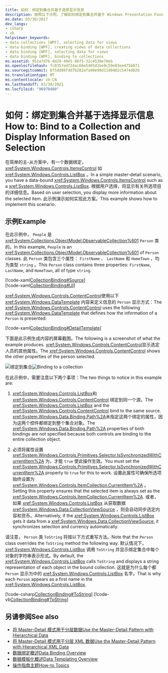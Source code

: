 ```yaml
---
title: 如何：绑定到集合并基于选择显示信息
description: 按照以下示例，了解如何绑定到集合并基于 Windows Presentation Foundation (WPF) 中的选定内容显示信息。
ms.date: 03/30/2017
dev_langs:
- csharp
- vb
helpviewer_keywords:
- data collections [WPF], selecting data for views
- data binding [WPF], creating views of data collections
- data binding [WPF], selecting data for views
- data binding [WPF], binding to collections
ms.assetid: 952a7d76-dd29-49e5-86f5-32c4530e70eb
ms.openlocfilehash: fc0357edf24ac66e5465d1be9c59e83ee475b071
ms.sourcegitcommit: bf5dd80f4d7b202afa90e90d1148402c5474d826
ms.translationtype: MT
ms.contentlocale: zh-CN
ms.lasthandoff: 03/30/2021
ms.locfileid: "96970400"
---
```

# <a name="how-to-bind-to-a-collection-and-display-information-based-on-selection"></a><span data-ttu-id="e47c3-103">如何：绑定到集合并基于选择显示信息</span><span class="sxs-lookup"><span data-stu-id="e47c3-103">How to: Bind to a Collection and Display Information Based on Selection</span></span>
<span data-ttu-id="e47c3-104">在简单的主-从方案中，有一个数据绑定， <xref:System.Windows.Controls.ItemsControl> 如 <xref:System.Windows.Controls.ListBox> 。</span><span class="sxs-lookup"><span data-stu-id="e47c3-104">In a simple master-detail scenario, you have a data-bound <xref:System.Windows.Controls.ItemsControl> such as a <xref:System.Windows.Controls.ListBox>.</span></span> <span data-ttu-id="e47c3-105">根据用户选择，将显示有关所选项目的详细信息。</span><span class="sxs-lookup"><span data-stu-id="e47c3-105">Based on user selection, you display more information about the selected item.</span></span> <span data-ttu-id="e47c3-106">此示例演示如何实现此方案。</span><span class="sxs-lookup"><span data-stu-id="e47c3-106">This example shows how to implement this scenario.</span></span>  
  
## <a name="example"></a><span data-ttu-id="e47c3-107">示例</span><span class="sxs-lookup"><span data-stu-id="e47c3-107">Example</span></span>  
 <span data-ttu-id="e47c3-108">在此示例中， `People` 是 <xref:System.Collections.ObjectModel.ObservableCollection%601> `Person` 类的。</span><span class="sxs-lookup"><span data-stu-id="e47c3-108">In this example, `People` is an <xref:System.Collections.ObjectModel.ObservableCollection%601> of `Person` classes.</span></span> <span data-ttu-id="e47c3-109">此 `Person` 类包含三个属性： `FirstName` 、 `LastName` 和 `HomeTown` ，均为类型 `string` 。</span><span class="sxs-lookup"><span data-stu-id="e47c3-109">This `Person` class contains three properties: `FirstName`, `LastName`, and `HomeTown`, all of type `string`.</span></span>  
  
 [!code-xaml[CollectionBinding#Source](~/samples/snippets/csharp/VS_Snippets_Wpf/CollectionBinding/CSharp/Window1.xaml#source)]  
[!code-xaml[CollectionBinding#UI](~/samples/snippets/csharp/VS_Snippets_Wpf/CollectionBinding/CSharp/Window1.xaml#ui)]  
  
 <span data-ttu-id="e47c3-110"><xref:System.Windows.Controls.ContentControl>使用以下 <xref:System.Windows.DataTemplate> 内容来定义信息的 `Person` 显示方式：</span><span class="sxs-lookup"><span data-stu-id="e47c3-110">The <xref:System.Windows.Controls.ContentControl> uses the following <xref:System.Windows.DataTemplate> that defines how the information of a `Person` is presented:</span></span>  
  
 [!code-xaml[CollectionBinding#DetailTemplate](~/samples/snippets/csharp/VS_Snippets_Wpf/CollectionBinding/CSharp/Window1.xaml#detailtemplate)]  
  
 <span data-ttu-id="e47c3-111">下面是此示例生成内容的屏幕截图。</span><span class="sxs-lookup"><span data-stu-id="e47c3-111">The following is a screenshot of what the example produces.</span></span> <span data-ttu-id="e47c3-112"><xref:System.Windows.Controls.ContentControl>显示选定人员的其他属性。</span><span class="sxs-lookup"><span data-stu-id="e47c3-112">The <xref:System.Windows.Controls.ContentControl> shows the other properties of the person selected.</span></span>  
  
 <span data-ttu-id="e47c3-113">![绑定到集合](./media/databinding-collectionbindingsample.png "DataBinding_CollectionBindingSample")</span><span class="sxs-lookup"><span data-stu-id="e47c3-113">![Binding to a collection](./media/databinding-collectionbindingsample.png "DataBinding_CollectionBindingSample")</span></span>  
  
 <span data-ttu-id="e47c3-114">在此示例中，需要注意以下两个事项：</span><span class="sxs-lookup"><span data-stu-id="e47c3-114">The two things to notice in this example are:</span></span>  
  
1. <span data-ttu-id="e47c3-115"><xref:System.Windows.Controls.ListBox>和 <xref:System.Windows.Controls.ContentControl> 绑定到同一个源。</span><span class="sxs-lookup"><span data-stu-id="e47c3-115">The <xref:System.Windows.Controls.ListBox> and the <xref:System.Windows.Controls.ContentControl> bind to the same source.</span></span> <span data-ttu-id="e47c3-116"><xref:System.Windows.Data.Binding.Path%2A>未指定这两个绑定的属性，因为这两个控件都绑定到整个集合对象。</span><span class="sxs-lookup"><span data-stu-id="e47c3-116">The <xref:System.Windows.Data.Binding.Path%2A> properties of both bindings are not specified because both controls are binding to the entire collection object.</span></span>  
  
2. <span data-ttu-id="e47c3-117">必须将属性设置 <xref:System.Windows.Controls.Primitives.Selector.IsSynchronizedWithCurrentItem%2A> 为，才能 `true` 使此操作生效。</span><span class="sxs-lookup"><span data-stu-id="e47c3-117">You must set the <xref:System.Windows.Controls.Primitives.Selector.IsSynchronizedWithCurrentItem%2A> property to `true` for this to work.</span></span> <span data-ttu-id="e47c3-118">设置此属性可确保所选项始终设置为 <xref:System.Windows.Controls.ItemCollection.CurrentItem%2A> 。</span><span class="sxs-lookup"><span data-stu-id="e47c3-118">Setting this property ensures that the selected item is always set as the <xref:System.Windows.Controls.ItemCollection.CurrentItem%2A>.</span></span> <span data-ttu-id="e47c3-119">或者，如果 <xref:System.Windows.Controls.ListBox> 从获取数据 <xref:System.Windows.Data.CollectionViewSource> ，则会自动同步选定内容和货币。</span><span class="sxs-lookup"><span data-stu-id="e47c3-119">Alternatively, if the <xref:System.Windows.Controls.ListBox> gets it data from a <xref:System.Windows.Data.CollectionViewSource>, it synchronizes selection and currency automatically.</span></span>  
  
 <span data-ttu-id="e47c3-120">请注意， `Person` 类 `ToString` 将按以下方式重写方法。</span><span class="sxs-lookup"><span data-stu-id="e47c3-120">Note that the `Person` class overrides the `ToString` method the following way.</span></span> <span data-ttu-id="e47c3-121">默认情况下， <xref:System.Windows.Controls.ListBox> 调用 `ToString` 并显示绑定集合中每个对象的字符串表示形式。</span><span class="sxs-lookup"><span data-stu-id="e47c3-121">By default, the <xref:System.Windows.Controls.ListBox> calls `ToString` and displays a string representation of each object in the bound collection.</span></span> <span data-ttu-id="e47c3-122">这就是为什么每个都 `Person` 显示为中的 <xref:System.Windows.Controls.ListBox> 名字。</span><span class="sxs-lookup"><span data-stu-id="e47c3-122">That is why each `Person` appears as a first name in the <xref:System.Windows.Controls.ListBox>.</span></span>  
  
 [!code-csharp[CollectionBinding#ToString](~/samples/snippets/csharp/VS_Snippets_Wpf/CollectionBinding/CSharp/Data.cs#tostring)]
 [!code-vb[CollectionBinding#ToString](~/samples/snippets/visualbasic/VS_Snippets_Wpf/CollectionBinding/VisualBasic/Person.vb#tostring)]  
  
## <a name="see-also"></a><span data-ttu-id="e47c3-123">另请参阅</span><span class="sxs-lookup"><span data-stu-id="e47c3-123">See also</span></span>

- [<span data-ttu-id="e47c3-124">将 Master-Detail 模式用于分层数据</span><span class="sxs-lookup"><span data-stu-id="e47c3-124">Use the Master-Detail Pattern with Hierarchical Data</span></span>](how-to-use-the-master-detail-pattern-with-hierarchical-data.md)
- [<span data-ttu-id="e47c3-125">将 Master-Detail 模式用于分层 XML 数据</span><span class="sxs-lookup"><span data-stu-id="e47c3-125">Use the Master-Detail Pattern with Hierarchical XML Data</span></span>](how-to-use-the-master-detail-pattern-with-hierarchical-xml-data.md)
- [<span data-ttu-id="e47c3-126">数据绑定概述</span><span class="sxs-lookup"><span data-stu-id="e47c3-126">Data Binding Overview</span></span>](/dotnet/desktop-wpf/data/data-binding-overview)
- [<span data-ttu-id="e47c3-127">数据模板化概述</span><span class="sxs-lookup"><span data-stu-id="e47c3-127">Data Templating Overview</span></span>](data-templating-overview.md)
- [<span data-ttu-id="e47c3-128">操作指南主题</span><span class="sxs-lookup"><span data-stu-id="e47c3-128">How-to Topics</span></span>](data-binding-how-to-topics.md)
